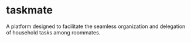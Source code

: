# taskmate
A platform designed to facilitate the seamless organization and delegation of household tasks among roommates.
